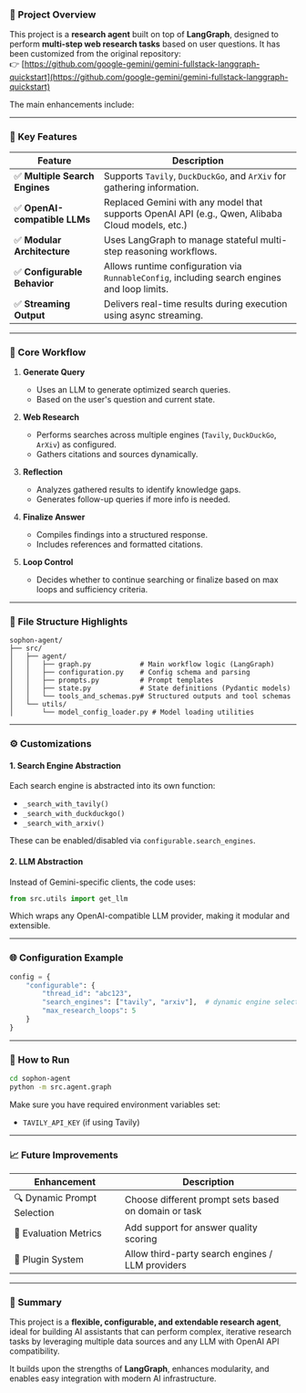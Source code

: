 ### 📘 Project Overview

This project is a **research agent** built on top of **LangGraph**, designed to perform **multi-step web research tasks** based on user questions. It has been customized from the original repository:  
👉 [https://github.com/google-gemini/gemini-fullstack-langgraph-quickstart](https://github.com/google-gemini/gemini-fullstack-langgraph-quickstart)

The main enhancements include:

---

### 🔧 Key Features

| Feature | Description |
|--------|-------------|
| ✅ **Multiple Search Engines** | Supports `Tavily`, `DuckDuckGo`, and `ArXiv` for gathering information. |
| ✅ **OpenAI-compatible LLMs** | Replaced Gemini with any model that supports OpenAI API (e.g., Qwen, Alibaba Cloud models, etc.) |
| ✅ **Modular Architecture** | Uses LangGraph to manage stateful multi-step reasoning workflows. |
| ✅ **Configurable Behavior** | Allows runtime configuration via `RunnableConfig`, including search engines and loop limits. |
| ✅ **Streaming Output** | Delivers real-time results during execution using async streaming. |

---

### 🧠 Core Workflow

1. **Generate Query**  
   - Uses an LLM to generate optimized search queries.
   - Based on the user's question and current state.

2. **Web Research**  
   - Performs searches across multiple engines (`Tavily`, `DuckDuckGo`, `ArXiv`) as configured.
   - Gathers citations and sources dynamically.

3. **Reflection**  
   - Analyzes gathered results to identify knowledge gaps.
   - Generates follow-up queries if more info is needed.

4. **Finalize Answer**  
   - Compiles findings into a structured response.
   - Includes references and formatted citations.

5. **Loop Control**  
   - Decides whether to continue searching or finalize based on max loops and sufficiency criteria.

---

### 📁 File Structure Highlights

```
sophon-agent/
├── src/
│   ├── agent/
│   │   ├── graph.py            # Main workflow logic (LangGraph)
│   │   ├── configuration.py    # Config schema and parsing
│   │   ├── prompts.py          # Prompt templates
│   │   ├── state.py            # State definitions (Pydantic models)
│   │   └── tools_and_schemas.py# Structured outputs and tool schemas
│   └── utils/
│       └── model_config_loader.py # Model loading utilities
```


---

### ⚙️ Customizations

#### 1. **Search Engine Abstraction**
Each search engine is abstracted into its own function:
- `_search_with_tavily()`
- `_search_with_duckduckgo()`
- `_search_with_arxiv()`

These can be enabled/disabled via `configurable.search_engines`.

#### 2. **LLM Abstraction**
Instead of Gemini-specific clients, the code uses:
```python
from src.utils import get_llm
```

Which wraps any OpenAI-compatible LLM provider, making it modular and extensible.

---

### 🌐 Configuration Example

```python
config = {
    "configurable": {
        "thread_id": "abc123",
        "search_engines": ["tavily", "arxiv"],  # dynamic engine selection
        "max_research_loops": 5
    }
}
```


---

### 🚀 How to Run

```bash
cd sophon-agent
python -m src.agent.graph
```


Make sure you have required environment variables set:
- `TAVILY_API_KEY` (if using Tavily)

---

### 📈 Future Improvements

| Enhancement | Description |
|------------|-------------|
| 🔍 Dynamic Prompt Selection | Choose different prompt sets based on domain or task |
| 🧪 Evaluation Metrics | Add support for answer quality scoring |
| 🧩 Plugin System | Allow third-party search engines / LLM providers |

---

### 🏁 Summary

This project is a **flexible, configurable, and extendable research agent**, ideal for building AI assistants that can perform complex, iterative research tasks by leveraging multiple data sources and any LLM with OpenAI API compatibility.

It builds upon the strengths of **LangGraph**, enhances modularity, and enables easy integration with modern AI infrastructure.